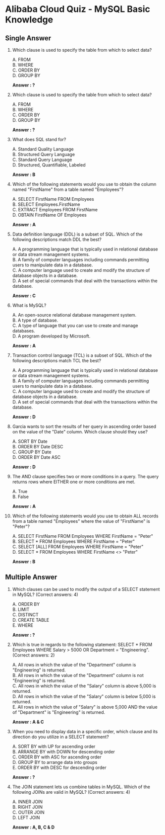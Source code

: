 # Alibaba Cloud Quiz - MySQL Basic Knowledge

## Single Answer

1. Which clause is used to specify the table from which to select data?

	A. FROM  
	B. WHERE  
	C. ORDER BY  
	D. GROUP BY

	**Answer : ?**

2. Which clause is used to specify the table from which to select data?
	
	A. FROM  
	B. WHERE  
	C. ORDER BY  
	D. GROUP BY

	**Answer : ?**

3. What does SQL stand for?
	
	A. Standard Quality Language  
	B. Structured Query Language  
	C. Standard Query Language  
	D. Structured, Quantifiable, Labeled

	**Answer : B**

4. Which of the following statements would you use to obtain the column named "FirstName" from a table named "Employees"?
	
	A. SELECT FirstName FROM Employees  
	B. SELECT Employees.FirstName  
	C. EXTRACT Employees FROM FirstName  
	D. OBTAIN FirstName OF Employees

	**Answer : A**

5. Data definition language (DDL) is a subset of SQL. Which of the following descriptions match DDL the best?

	A. A programming language that is typically used in relational database or data stream management systems.  
	B. A family of computer languages including commands permitting users to manipulate data in a database.  
	C. A computer language used to create and modify the structure of database objects in a database.  
	D. A set of special commands that deal with the transactions within the database.

	**Answer : C**

6. What is MySQL?

	A. An open-source relational database management system.  
	B. A type of database.  
	C. A type of language that you can use to create and manage databases.  
	D. A program developed by Microsoft.

	**Answer : A**

7. Transaction control language (TCL) is a subset of SQL. Which of the following descriptions match TCL the best?
	
	A. A programming language that is typically used in relational database or data stream management systems.  
	B. A family of computer languages including commands permitting users to manipulate data in a database.  
	C. A computer language used to create and modify the structure of database objects in a database.  
	D. A set of special commands that deal with the transactions within the database.

	**Answer : D**

8. Garcia wants to sort the results of her query in ascending order based on the value of the "Date" column. Which clause should they use?

	A. SORT BY Date  
	B. ORDER BY Date DESC  
	C. GROUP BY Date  
	D. ORDER BY Date ASC

	**Answer : D**

9. The AND clause specifies two or more conditions in a query. The query returns rows where EITHER one or more conditions are met.

	A. True  
	B. False

	**Answer : A**

10. Which of the following statements would you use to obtain ALL records from a table named "Employees" where the value of "FirstName" is "Peter"?
	
	A. SELECT FirstName FROM Employees WHERE FirstName = "Peter"  
	B. SELECT * FROM Employees WHERE FirstName = "Peter"  
	C. SELECT [ALL] FROM Employees WHERE FirstName = "Peter"  
	D. SELECT * FROM Employees WHERE FirstName <> "Peter"

	**Answer : B**

## Multiple Answer

1. Which clauses can be used to modify the output of a SELECT statement in MySQL? (Correct answers: 4)

	A. ORDER BY  
	B. LIMIT  
	C. DISTINCT  
	D. CREATE TABLE  
	E. WHERE

	**Answer : ?**

2. Which is true in regards to the following statement: SELECT * FROM Employees WHERE Salary > 5000 OR Department = "Engineering". (Correct answers: 2)
	
	A. All rows in which the value of the "Department" column is "Engineering" is returned.  
	B. All rows in which the value of the "Department" column is not "Engineering" is returned.  
	C. All rows in which the value of the "Salary" column is above 5,000 is returned.  
	D. All rows in which the value of the "Salary" column is below 5,000 is returned.  
	E. All rows in which the value of "Salary" is above 5,000 AND the value of "Department" is "Engineering" is returned.

	**Answer : A & C**

3. When you need to display data in a specific order, which clause and its direction do you utilize in a SELECT statement?

	A. SORT BY with UP for ascending order  
	B. ARRANGE BY with DOWN for descending order  
	C. ORDER BY with ASC for ascending order  
	D. GROUP BY to arrange data into groups  
	E. ORDER BY with DESC for descending order

	**Answer : ?**

4. The JOIN statement lets us combine tables in MySQL. Which of the following JOINs are valid in MySQL? (Correct answers: 4)
	
	A. INNER JOIN  
	B. RIGHT JOIN  
	C. OUTER JOIN  
	D. LEFT JOIN

	**Answer : A, B, C & D**